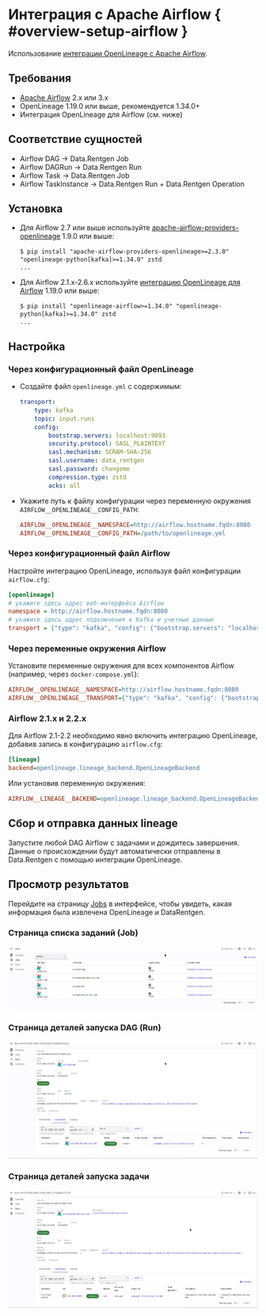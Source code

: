 # Интеграция с Apache Airflow { #overview-setup-airflow }

Использование [интеграции OpenLineage с Apache Airflow](https://openlineage.io/docs/integrations/airflow/).

## Требования

- [Apache Airflow](https://airflow.apache.org/) 2.x или 3.x
- OpenLineage 1.19.0 или выше, рекомендуется 1.34.0+
- Интеграция OpenLineage для Airflow (см. ниже)

## Соответствие сущностей

- Airflow DAG → Data.Rentgen Job
- Airflow DAGRun → Data.Rentgen Run
- Airflow Task → Data.Rentgen Job
- Airflow TaskInstance → Data.Rentgen Run + Data.Rentgen Operation

## Установка

- Для Airflow 2.7 или выше используйте [apache-airflow-providers-openlineage](https://airflow.apache.org/docs/apache-airflow-providers-openlineage/stable/index.html) 1.9.0 или выше:

  ```console
  $ pip install "apache-airflow-providers-openlineage>=2.3.0" "openlineage-python[kafka]>=1.34.0" zstd
  ...
  ```

- Для Airflow 2.1.x-2.6.x используйте [интеграцию OpenLineage для Airflow](https://openlineage.io/docs/integrations/airflow/) 1.19.0 или выше:

  ```console
  $ pip install "openlineage-airflow>=1.34.0" "openlineage-python[kafka]>=1.34.0" zstd
  ...
  ```

## Настройка

### Через конфигурационный файл OpenLineage

- Создайте файл `openlineage.yml` с содержимым:

  ```yaml
  transport:
      type: kafka
      topic: input.runs
      config:
          bootstrap.servers: localhost:9093
          security.protocol: SASL_PLAINTEXT
          sasl.mechanism: SCRAM-SHA-256
          sasl.username: data_rentgen
          sasl.password: changeme
          compression.type: zstd
          acks: all
  ```

- Укажите путь к файлу конфигурации через переменную окружения `AIRFLOW__OPENLINEAGE__CONFIG_PATH`:

  ```ini
  AIRFLOW__OPENLINEAGE__NAMESPACE=http://airflow.hostname.fqdn:8080
  AIRFLOW__OPENLINEAGE__CONFIG_PATH=/path/to/openlineage.yml
  ```

### Через конфигурационный файл Airflow

Настройте интеграцию OpenLineage, используя файл конфигурации `airflow.cfg`:

```ini
[openlineage]
# укажите здесь адрес веб-интерфейса Airflow
namespace = http://airflow.hostname.fqdn:8080
# укажите здесь адрес подключения к Kafka и учетные данные
transport = {"type": "kafka", "config": {"bootstrap.servers": "localhost:9093", "security.protocol": "SASL_PLAINTEXT", "sasl.mechanism": "SCRAM-SHA-256", "sasl.username": "data_rentgen", "sasl.password": "changeme", "compression.type": "zstd", "acks": "all"}, "topic": "input.runs", "flush": true}
```

### Через переменные окружения Airflow

Установите переменные окружения для всех компонентов Airflow (например, через `docker-compose.yml`):

```ini
AIRFLOW__OPENLINEAGE__NAMESPACE=http://airflow.hostname.fqdn:8080
AIRFLOW__OPENLINEAGE__TRANSPORT={"type": "kafka", "config": {"bootstrap.servers": "localhost:9093", "security.protocol": "SASL_PLAINTEXT", "sasl.mechanism": "SCRAM-SHA-256", "sasl.username": "data_rentgen", "sasl.password": "changeme", "compression.type": "zstd", "acks": "all"}, "topic": "input.runs", "flush": true}
```

### Airflow 2.1.x и 2.2.x

Для Airflow 2.1-2.2 необходимо явно включить интеграцию OpenLineage, добавив запись в конфигурацию `airflow.cfg`:

```ini
[lineage]
backend=openlineage.lineage_backend.OpenLineageBackend
```

Или установив переменную окружения:

```ini
AIRFLOW__LINEAGE__BACKEND=openlineage.lineage_backend.OpenLineageBackend
```

## Сбор и отправка данных lineage

Запустите любой DAG Airflow с задачами и дождитесь завершения.
Данные о происхождении будут автоматически отправлены в Data.Rentgen с помощью интеграции OpenLineage.

## Просмотр результатов

Перейдите на страницу [Jobs](http://localhost:3000/jobs) в интерфейсе, чтобы увидеть, какая информация была извлечена OpenLineage и DataRentgen.

### Страница списка заданий (Job)

![список задач (Job)](job_list.png)

### Страница деталей запуска DAG (Run)

![детали запуска DAG (run)](dag_run_details.png)

### Страница деталей запуска задачи

![детали запуска задачи](task_run_details.png)
